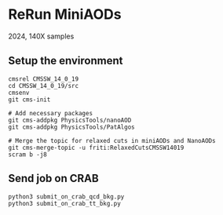 # ReRun MiniAODs
2024, 140X samples

## Setup the environment
```
cmsrel CMSSW_14_0_19
cd CMSSW_14_0_19/src
cmsenv
git cms-init

# Add necessary packages
git cms-addpkg PhysicsTools/nanoAOD
git cms-addpkg PhysicsTools/PatAlgos

# Merge the topic for relaxed cuts in miniAODs and NanoAODs
git cms-merge-topic -u friti:RelaxedCutsCMSSW14019
scram b -j8 
```

## Send job on CRAB
```
python3 submit_on_crab_qcd_bkg.py
python3 submit_on_crab_tt_bkg.py
```
